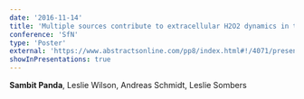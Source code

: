 ```yaml
---
date: '2016-11-14'
title: 'Multiple sources contribute to extracellular H2O2 dynamics in the striatum.'
conference: 'SfN'
type: 'Poster'
external: 'https://www.abstractsonline.com/pp8/index.html#!/4071/presentation/22335'
showInPresentations: true
---
```


**Sambit Panda**, Leslie Wilson, Andreas Schmidt, Leslie Sombers
